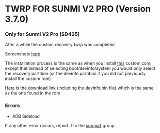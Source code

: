 # TWRP FOR SUNMI V2 PRO (Version 3.7.0)
### Only for Sunmi V2 Pro (SD425)

After a while the custom recovery twrp was completed

Screenshots [here](https://t.me/sunmi_mods/77)

The installation process is the same as when you install [this](https://github.com/niko-forte/sunmi_mods/blob/main/custom_rom/Sunmi%20V2%20Pro/stock_mod.md) custom com, except that instead of selecting boot/devinfo/system you would only select the recovery partition
(or the devinfo partition if you did not previously install the custom rom)

 [Here](https://www.mediafire.com/file/a5u6wft0qxo9rwl/twrp_3.7.0_9-0_v2pro.zip/file) is the download link (including the devinfo.bin file)
 which is the same as the one found in the rom

### Errors
- ADB Sideload

If any other error occurs, report it to the [support](https://t.me/sunmi_mods_chat) group.
